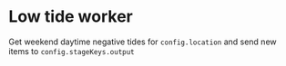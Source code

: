 # Low tide worker

Get weekend daytime negative tides for `config.location` and send new items to
`config.stageKeys.output`
